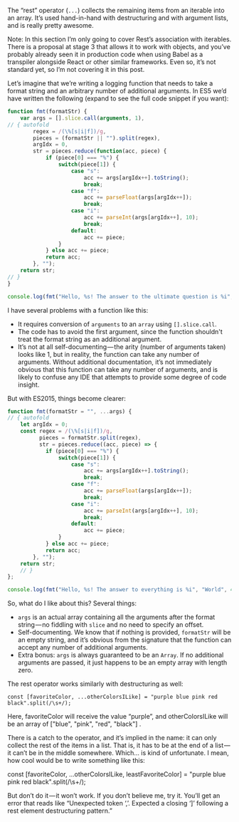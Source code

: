 The “rest” operator (`...`) collects the remaining items from an iterable into an array. It’s used hand-in-hand with destructuring and with argument lists, and is really pretty awesome. 

Note: In this section I’m only going to cover Rest’s association with iterables. There is a proposal at stage 3 that allows it to work with objects, and you’ve probably already seen it in production code when using Babel as a transpiler alongside React or other similar frameworks. Even so, it’s not standard yet, so I’m not covering it in this post.

Let’s imagine that we’re writing a logging function that needs to take a format string and an arbitrary number of additional arguments. In ES5 we’d have written the following (expand to see the full code snippet if you want):

```javascript runnable
function fmt(formatStr) {
    var args = [].slice.call(arguments, 1),
// { autofold
        regex = /(\%[s|i|f])/g,
        pieces = (formatStr || "").split(regex),
        argIdx = 0,
        str = pieces.reduce(function(acc, piece) {
            if (piece[0] === "%") {
                switch(piece[1]) {
                    case "s":
                        acc += args[argIdx++].toString();
                        break;
                    case "f":
                        acc += parseFloat(args[argIdx++]);
                        break;
                    case "i":
                        acc += parseInt(args[argIdx++], 10);
                        break;
                    default:
                        acc += piece;
                }
            } else acc += piece;
            return acc;
        }, "");
    return str;
// }
}

console.log(fmt("Hello, %s! The answer to the ultimate question is %i", "World", 42));
```

I have several problems with a function like this:

* It requires conversion of `arguments` to an `array` using `[].slice.call`.
* The code has to avoid the first argument, since the function shouldn't treat the format string as an additional argument.
* It’s not at all self-documenting — the arity (number of arguments taken) looks like 1, but in reality, the function can take any number of arguments. Without additional documentation, it’s not immediately obvious that this function can take any number of arguments, and is likely to confuse any IDE that attempts to provide some degree of code insight.

But with ES2015, things become clearer:

```javascript runnable
function fmt(formatStr = "", ...args) {
// { autofold
    let argIdx = 0;
    const regex = /(\%[s|i|f])/g,
          pieces = formatStr.split(regex),
          str = pieces.reduce((acc, piece) => {
            if (piece[0] === "%") {
                switch(piece[1]) {
                    case "s":
                        acc += args[argIdx++].toString();
                        break;
                    case "f":
                        acc += parseFloat(args[argIdx++]);
                        break;
                    case "i":
                        acc += parseInt(args[argIdx++], 10);
                        break;
                    default:
                        acc += piece;
                }
            } else acc += piece;
            return acc;
        }, "");
    return str;
    // }
};

console.log(fmt("Hello, %s! The answer to everything is %i", "World", 42));
```

So, what do I like about this? Several things:
* `args` is an actual array containing all the arguments after the format string — no fiddling with `slice` and no need to specify an offset.
* Self-documenting. We know that if nothing is provided, `formatStr` will be an empty string, and it’s obvious from the signature that the function can accept any number of additional arguments.
* Extra bonus: `args` is always guaranteed to be an `Array`. If no additional arguments are passed, it just happens to be an empty array with length zero.

The rest operator works similarly with destructuring as well:

```
const [favoriteColor, ...otherColorsILike] = "purple blue pink red black".split(/\s+/);
```

Here, favoriteColor will receive the value “purple”, and otherColorsILike will be an array of ["blue", "pink", "red", "black"] .

There is a catch to the operator, and it’s implied in the name: it can only collect the rest of the items in a list. That is, it has to be at the end of a list — it can’t be in the middle somewhere. Which… is kind of unfortunate. I mean, how cool would be to write something like this:

const [favoriteColor, ...otherColorsILike, leastFavoriteColor] = "purple blue pink red black".split(/\s+/);

But don’t do it — it won’t work. If you don’t believe me, try it. You’ll get an error that reads like “Unexpected token ‘,’. Expected a closing ‘]’ following a rest element destructuring pattern.”
